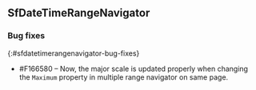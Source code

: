## SfDateTimeRangeNavigator

### Bug fixes
{:#sfdatetimerangenavigator-bug-fixes}

* \#F166580 – Now, the major scale is updated properly when changing the `Maximum` property in multiple range navigator on same page.